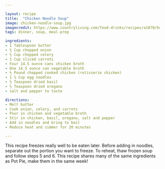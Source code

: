 ```yaml
---

layout: recipe
title:  "Chicken Noodle Soup"
image: chicken-noodle-soup.jpg
imagecredit: https://www.countryliving.com/food-drinks/recipes/a1870/homemade-chicken-noodle-soup-3996/
tags: dinner, soup, meal-prep

ingredients:
- 1 Tablespoon butter
- ½ Cup chopped onion
- ½ Cup chopped celery
- 1 Cup sliced carrots
- Four 14.5 ounce cans chicken broth
- One 14.5 ounce can vegetable broth
- ½ Pound chopped cooked chicken (rotisserie chicken)
- 1 ½ Cup egg noodles
- ½ Teaspoon dried basil
- ½ Teaspoon dried oregano
- salt and pepper to taste

directions:
- Melt butter
- Cook onion, celery, and carrots
- Pour in chicken and vegetable broth
- Stir in chicken, basil, oregano, salt and pepper
- Add in noodles and bring to boil
- Reduce heat and simmer for 20 minutes

---
```


This recipe freezes really well to be eaten later. Before adding in noodles, separate out the portion you want to freeze. To reheat, thaw frozen soup and follow steps 5 and 6.
This recipe shares many of the same ingredients as Pot Pie, make them in the same week!
